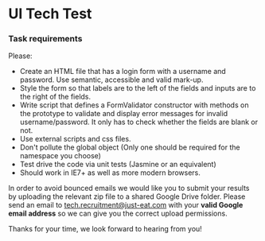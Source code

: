 
UI Tech Test
============

### Task requirements

Please:
* Create an HTML file that has a login form with a username and password. Use semantic, accessible and valid mark-up.
* Style the form so that labels are to the left of the fields and inputs are to the right of the fields.
* Write script that defines a FormValidator constructor with methods on the prototype to validate and display error messages for invalid username/password. It only has to check whether the fields are blank or not.
* Use external scripts and css files.
* Don't pollute the global object (Only one should be required for the namespace you choose)
* Test drive the code via unit tests (Jasmine or an equivalent)
* Should work in IE7+ as well as more modern browsers.

In order to avoid bounced emails we would like you to submit your results by uploading the relevant zip file to a shared Google Drive folder. Please send an email to tech.recruitment@just-eat.com with your **valid Google email address** so we can give you the correct upload permissions.

Thanks for your time, we look forward to hearing from you!